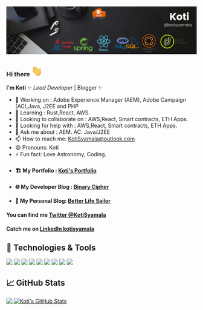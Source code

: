 # [![Koti Header](https://github.com/kotisyamala/kotisyamala/blob/master/images/kotibanner.png)](https://binarycipher.blogspot.com/)
### Hi there <img src="https://github.com/kotisyamala/kotisyamala/blob/master/images/hi.gif" width="30px"/>


**I'm Koti** ✨ _Lead Developer_ | Blogger ✨

- 🔭 Working on : Adobe Experience Manager (AEM), Adobe Campaign (AC),Java, J2EE and PHP
- 🌱 Learning : Rust,React, AWS.
- 👯 Looking to collaborate on : AWS,React, Smart contracts, ETH Apps.
- 🤔 Looking for help with : AWS,React, Smart contracts, ETH Apps.
- 💬 Ask me about : AEM. AC. Java/J2EE
- 📫 How to reach me: <a href="mailto:KotiSyamala@outlook.com">KotiSyamala@outlook.com</a>
- 😄 Pronouns: Koti
- ⚡ Fun fact: Love Astronomy, Coding.
- <h4>🏗️ My Portfolio : <a href="https://kotisyamala.dev" target="_blank">Koti's Portfolio</a> </h4>
- <h4>🌐 My Developer Blog : <a href="https://binarycipher.dev" target="_blank">Binary Cipher</a> </h4>
- <h4>💙 My Personal Blog: <a href="https://betterlifesailor.com" target="_blank">Better Life Sailor</a> </h4>

<h4>You can find me <a href="https://twitter.com/KotiSyamala" target="_blank">Twitter @KotiSyamala</a> </h4>
<h4>Catch me on <a href="https://www.linkedin.com/in/kotisyamala" target="_blank">LinkedIn kotisyamala</a> </h4>


## 🔧 Technologies & Tools

![](https://img.shields.io/badge/Code-Java-informational?style=flat&logo=Java&logoColor=white&color=2bbc8a)
![](https://img.shields.io/badge/Code-PHP-informational?style=flat&logo=PHP&logoColor=white&color=2bbc8a)
![](https://img.shields.io/badge/Code-React-informational?style=flat&logo=React&logoColor=white&color=2bbc8a)
![](https://img.shields.io/badge/Code-JavScript-informational?style=flat&logo=JavaScript&logoColor=white&color=2bbc8a)
![](https://img.shields.io/badge/Tools-Jira-informational?style=flat&logo=Jira&logoColor=white&color=2bbc8a)
![](https://img.shields.io/badge/Tools-Git-informational?style=flat&logo=Git&logoColor=white&color=2bbc8a)
![](https://img.shields.io/badge/DB-MySQL-informational?style=flat&logo=MySQL&logoColor=white&color=2bbc8a)
![](https://img.shields.io/badge/Framework-AdobeExperienceManager-informational?style=flat&logo=AdobeExperienceManager&logoColor=white&color=2bbc8a)
![](https://img.shields.io/badge/Framework-AdobeCampaignClassic-informational?style=flat&logo=AdobeCampaignClassic&logoColor=white&color=2bbc8a)



## &#x1f4c8; GitHub Stats
<a href="https://github.com/kotisyamala/kotisyamala">
  <img align="center" src="https://github-readme-stats.vercel.app/api/top-langs/?username=kotisyamala&hide=html,tex&title_color=ffffff&text_color=c9cacc&icon_color=2bbc8a&bg_color=1d1f21&langs_count=3" />
</a>
<a href="https://github.com/kotisyamala/kotisyamala">
  <img align="center" src="https://github-readme-stats.vercel.app/api?username=kotisyamala&show_icons=true&line_height=27&count_private=true&title_color=ffffff&text_color=c9cacc&icon_color=2bbc8a&bg_color=1d1f21" alt="Koti's GitHub Stats" />
</a>
